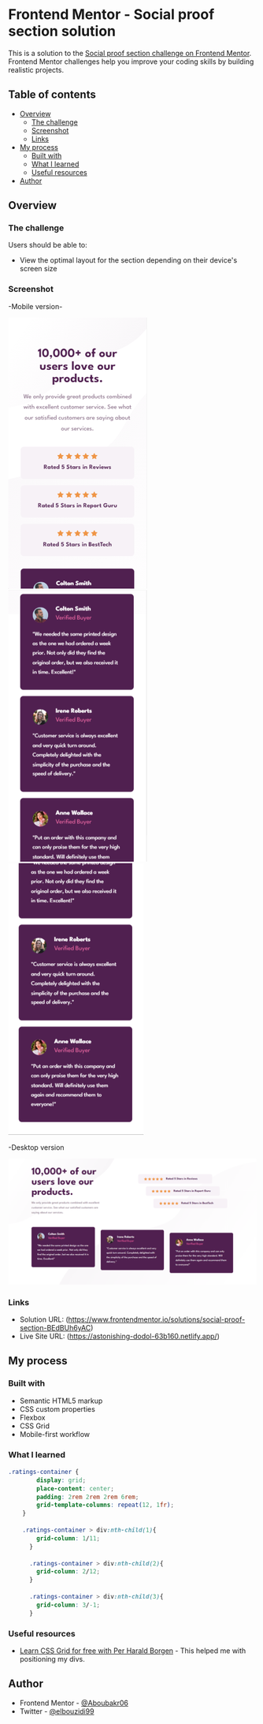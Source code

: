 # Frontend Mentor - Social proof section solution

This is a solution to the [Social proof section challenge on Frontend Mentor](https://www.frontendmentor.io/challenges/social-proof-section-6e0qTv_bA). Frontend Mentor challenges help you improve your coding skills by building realistic projects. 

## Table of contents

- [Overview](#overview)
  - [The challenge](#the-challenge)
  - [Screenshot](#screenshot)
  - [Links](#links)
- [My process](#my-process)
  - [Built with](#built-with)
  - [What I learned](#what-i-learned)
  - [Useful resources](#useful-resources)
- [Author](#author)

## Overview

### The challenge

Users should be able to:

- View the optimal layout for the section depending on their device's screen size

### Screenshot

-Mobile version-

![photo](./design/mobile-design.jpg)
![photo](./design/mobile-design1.jpg)
![photo](./design/mobile-design2.jpg)

 -Desktop version

![photo](./design/desktop-design.jpg)


### Links

- Solution URL:  (https://www.frontendmentor.io/solutions/social-proof-section-BEdBUh6yAC)
- Live Site URL: (https://astonishing-dodol-63b160.netlify.app/)

## My process

### Built with

- Semantic HTML5 markup
- CSS custom properties
- Flexbox
- CSS Grid
- Mobile-first workflow

### What I learned

```css
.ratings-container {
        display: grid;
        place-content: center;
        padding: 2rem 2rem 2rem 6rem;
        grid-template-columns: repeat(12, 1fr);
    }

    .ratings-container > div:nth-child(1){
        grid-column: 1/11;
      }

      .ratings-container > div:nth-child(2){
        grid-column: 2/12;
      }

      .ratings-container > div:nth-child(3){
        grid-column: 3/-1;
      }
```

### Useful resources

- [Learn CSS Grid for free with Per Harald Borgen](https://scrimba.com/learn/cssgrid) - This helped me with positioning my divs.

## Author

- Frontend Mentor - [@Aboubakr06](https://www.frontendmentor.io/profile/Aboubakr06)
- Twitter - [@elbouzidi99](https://twitter.com/elbouzidi99)

